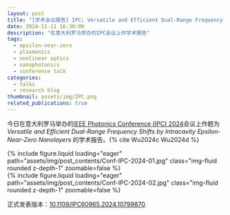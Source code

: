 ```yaml
---
layout: post
title: "[学术会议报告] IPC: Versatile and Efficient Dual-Range Frequency Shifts by Intracavity Epsilon-Near-Zero Nanolayers"
date: 2024-11-11 16:30:00
description: "在意大利罗马举办的IPC会议上作学术报告"
tags:
  - epsilon-near-zero
  - plasmonics
  - nonlinear optics
  - nanophotonics
  - conference talk
categories:
  - talks
  - research blog
thumbnail: assets/img/IPC.png
related_publications: true
---
```


今日在意大利罗马举办的[IEEE Photonics Conference (IPC) 2024](https://ieee-ipc.org/)会议上作题为 _Versatile and Efficient Dual-Range Frequency Shifts by Intracavity Epsilon-Near-Zero Nanolayers_ 的学术报告。{% cite Wu2024c Wu2024d %}

<div class="row mt-3">
    <div class="col-6 mt-3 mt-md-0">
        {% include figure.liquid loading="eager" path="assets/img/post_contents/Conf-IPC-2024-01.jpg" class="img-fluid rounded z-depth-1" zoomable=false %}
    </div>
    <div class="col-6 mt-3 mt-md-0">
        {% include figure.liquid loading="eager" path="assets/img/post_contents/Conf-IPC-2024-02.jpg" class="img-fluid rounded z-depth-1" zoomable=false %}
    </div>
</div>

正式发表版本：[10.1109/IPC60965.2024.10799870](https://doi.org/10.1109/IPC60965.2024.10799870).
